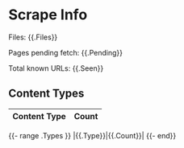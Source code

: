 <title>Scrape Info</title>

# Scrape Info

Files: {{.Files}}

Pages pending fetch: {{.Pending}}

Total known URLs: {{.Seen}}

## Content Types

|Content Type|Count|
|---|---|
{{- range .Types }}
|{{.Type}}|{{.Count}}|
{{- end}}

